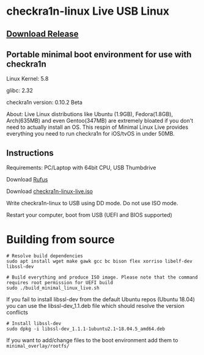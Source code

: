 # checkra1n-linux Live USB Linux

## [Download Release](https://github.com/downthecrop/checkra1n-linux/releases/tag/0.9.8.2)

## Portable minimal boot environment for use with checkra1n

Linux Kernel: 5.8

glibc: 2.32

checkra1n version: 0.10.2 Beta

About: Live Linux distributions like Ubuntu (1.9GB), Fedora(1.8GB), Arch(635MB) and even Gentoo(347MB) are extremely bloated if you don't need to actually install an OS. This respin of Minimal Linux Live provides everything you need to run checkra1n for iOS/tvOS in under 50MB.

## Instructions

Requirements: PC/Laptop with 64bit CPU, USB Thumbdrive

Download [Rufus](https://github.com/pbatard/rufus/releases/download/v3.11/rufus-3.11.exe)

Download [checkra1n-linux-live.iso](https://github.com/downthecrop/checkra1n-linux/releases)

Write checkra1n-linux to USB using DD mode. Do not use ISO mode.

Restart your computer, boot from USB (UEFI and BIOS supported)


# Building from source

```
# Resolve build dependencies
sudo apt install wget make gawk gcc bc bison flex xorriso libelf-dev libssl-dev

# Build everything and produce ISO image. Please note that the command requires root permission for UEFI build
sudo ./build_minimal_linux_live.sh
```

If you fail to install libssl-dev from the default Ubuntu repos (Ubuntu 18.04) you can use the libssl-dev_1.1.deb file which should resolve the version conflicts

```
# Install libssl-dev
sudo dpkg -i libssl-dev_1.1.1-1ubuntu2.1~18.04.5_amd64.deb
```

If you want to add/change files to the boot environment add them to `minimal_overlay/rootfs/`
